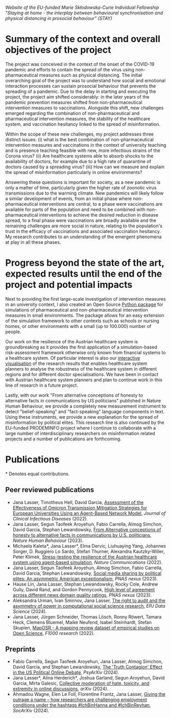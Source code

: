 *Website of the EU-funded Marie Skłodowska-Curie Individual Fellowship "Staying at home - the interplay between behavioural synchronisation and physical distancing in prosocial behaviour" (STAY)*

# Summary of the context and overall objectives of the project 
The project was conceived in the context of the onset of the COVID-19 pandemic and efforts to contain the spread of the virus using non-pharmaceutical measures such as physical distancing. The initial overarching goal of the project was to understand how social and emotional interaction processes can sustain prosocial behaviour that prevents the spreading of a pandemic. Due to the delay in starting and executing the project, the project aim shifted considerably: in the later years of the pandemic prevention measures shifted from non-pharmaceutical intervention measures to vaccinations. Alongside this shift, new challenges emerged regarding the combination of non-pharmaceutical and pharmaceutical intervention measures, the stability of the healthcare system, and vaccination hesitancy linked to the spread of misinformation. 

Within the scope of these new challenges, my project addresses three distinct issues: (i) what is the best combination of non-pharmaceutical intervention measures and vaccinations in the context of university teaching and is presence teaching feasible with new, more infectious strains of the Corona virus? (ii) Are healthcare systems able to absorb shocks to the availability of doctors, for example due to a high rate of quarantine of doctors caused by a spreading virus? (iii) How can we measure and explain the spread of misinformation particularly in online environments?

Answering these questions is important for society, as a new pandemic is only a matter of time, particularly given the higher rate of zoonotic virus transmissions due to the warming climate. New pandemics will likely follow a similar development of events, from an initial phase where non-pharmaceutical interventions are central, to a phase were vaccinations are available for parts of the population and need to be combined with non-pharmaceutical interventions to achieve the desired reduction in disease spread, to a final phase were vaccinations are broadly available and the remaining challenges are more social in nature, relating to the population's trust in the efficacy of vaccinations and associated vaccination hesitancy. My research contributes to an understanding of the emergent phenomena at play in all these phases.

# Progress beyond the state of the art, expected results until the end of the project and potential impacts
Next to providing the first large-scale investigation of intervention measures in an university context, I also created an Open Source [Python package](https://pypi.org/project/scseirx/) for simulations of pharmaceutical and non-pharmaceutical intervention measures in small environments. The package allows for an easy extension of the simulation framework to other contexts such as schools or nursing homes, or other environments with a small (up to 100.000) number of people.

Our work on the resilience of the Austrian healthcare system is groundbreaking as it provides the first application of a simulation-based risk-assessment framework otherwise only known from financial systems to a healthcare system. Of particular interest is also our [interactive visualisation](https://vis.csh.ac.at/care-network-resilience/) of the research results that enables healthcare system planners to analyse the robustness of the healthcare system in different regions and for different doctor specialisations. We have been in contact with Austrian healthcare system planners and plan to continue work in this line of research in a future project.

Lastly, with our work "From alternative conceptions of honesty to alternative facts in communications by US politicians" published in Nature Human Behaviour, we provide a completely new measurement instrument to detect "belief-speaking" and "fact-speaking" language components in text. Using these instruments, we provide a new explanation for the spread of misinformation by political elites. This research line is also continued by the EU-funded PRODEMINFO project where I continue to collaborate with a large number of interdisciplinary researchers on misinformation related projects and a number of publications are forthcoming.

# Publications
\* Denotes equal contributions.
## Peer reviewed publications
* Jana Lasser, Timotheus Hell, David Garcia, [Assessment of the Effectiveness of Omicron Transmission Mitigation Strategies for European Universities Using an Agent-Based Network Model](https://doi.org/10.1093/cid/ciac340), *Journal of Clinical Infectious Diseases* (2022).
* Jana Lasser, Segun Taofeek Aroyehun, Fabio Carrella, Almog Simchon, David Garcia, Stephan Lewandowsky, [From Alternative conceptions of honesty to alternative facts in communications by U.S. politicians]( https://doi.org/10.1038/s41562-023-01691-w), *Nature Human Behaviour* (2023).
* Michaela Kaleta*, Jana Lasser*, Elma Dervic, Liuhuaying Yang, Johannes Sorger, D. Ruggiero Lo Sardo, Stefan Thurner, Alexandra Kautzky-Willer, Peter Klimek, [Stress-testing the resilience of the Austrian healthcare system using agent-based simulation](https://doi.org/10.1038/s41467-022-31766-7), *Nature Communications* (2022).
* Jana Lasser, Segun Taofeek Aroyehun, Almog Simchon, Fabio Carrella, David Garcia, Stephan Lewandowsky, [Social media sharing by political elites: An asymmetric American exceptionalism](https://doi.org/10.1093/pnasnexus/pgac186), *PNAS nexus* (2023).
* Hause Lin, Jana Lasser, Stephan Lewandowsky, Rocky Cole, Andrew Gully, David Rand, and Gordon Pennycook, [High level of agreement across different news domain quality ratings](https://doi.org/10.1093/pnasnexus/pgad286), *PNAS nexus* (2023).
* Aleksandra Urman, Ivan Smirnov, Jana Lasser, [The right to audit and the asymmetry of power in computational social science research](https://doi.org/10.1140/epjds/s13688-024-00454-5), *EPJ Data Science* (2024).
* Jana Lasser, Jürgen Schneider, Thomas Lösch, Ronny Röwert, Tamara Heck, Clemens Bluemel, Maike Neufend, Isabel Steinhardt, Stefan Skupien, [MapOSR - A mapping review dataset of empirical studies on Open Science](http://dx.doi.org/10.12688/f1000research.121665.1), *F1000 research* (2022).
  
## Preprints
* Fabio Carrella, Segun Taofeek Aroyehun, Jana Lasser, Almog Simchon, David Garcia, and Stephan Lewandowsky, [The 'Truth Contagion' Effect in the US Political Online Debate](https://doi.org/10.31234/osf.io/qx34w), *PsyArXiv* (2024).
* Jana Lasser*, Alina Herderich*, Joshua Garland, Segun Aroyehun, David Garcia, Mirta Galesic, [Collective moderation of hate, toxicity, and extremity in online discussions](http://arxiv.org/abs/2303.00357), *arXiv* (2024).
* Ahmadou Wagne, Elen Le Foll, Florentine Frantz, Jana Lasser, [Giving the outrage a name – how researchers are challenging employment conditions under the hashtags #IchBinHanna and #IchBinReyhan](https://doi.org/10.31235/osf.io/4y863), *SocArXiv* (2024).
